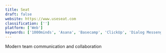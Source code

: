 ```yaml
---
title: Seat
draft: false 
website: https://www.useseat.com
classification: ['']
platform: ['Web']
keywords: ['1000minds', 'Asana', 'Basecamp', 'ClickUp', 'Dialog Messenger', 'Eventbrite', 'FreeLists', 'Gettick', 'Glip', 'Groups.io', 'Jira', 'Listium', 'Ripcord', 'Sblack', 'Slack', 'Trello', 'TribeScale', 'Zenkit', 'winio']
---
```

Modern team communication and collaboration